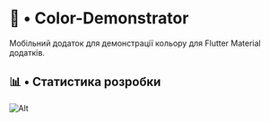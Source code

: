 # 🎨 • Color-Demonstrator

Мобільний додаток для демонстрації кольору для Flutter Material додатків.

## 📊 • Статистика розробки

![Alt](https://repobeats.axiom.co/api/embed/8de1b975f7566e761f87aecdb26b5346c0178852.svg "Repobeats analytics image")